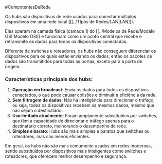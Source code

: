 #CompotentesDeRede 

Os hubs são dispositivos de rede usados para conectar múltiplos dispositivos em uma rede local ([[../TIpos de Redes/LAN|LAN]]). 

Eles operam na camada física (camada 1) do [[../Modelos de Rede/Modelo OSI|Modelo OSI]] e funcionam como um ponto central que recebe e retransmite os dados para todos os dispositivos conectados. 

Diferente de switches e roteadores, os hubs não conseguem diferenciar os dispositivos para os quais estão enviando os dados, então os pacotes de dados são transmitidos para todas as portas, exceto para a porta de origem.

### Características principais dos hubs:

1. **Operação em broadcast**: Envia os dados para todos os dispositivos conectados, o que pode causar colisões e diminuir a eficiência da rede.
2. **Sem filtragem de dados**: Não há inteligência para direcionar o tráfego, ou seja, todos os dispositivos recebem os mesmos dados, mesmo que não sejam o destinatário.
3. **Uso limitado atualmente**: Foram amplamente substituídos por switches, que têm a capacidade de direcionar o tráfego apenas para o destinatário correto, melhorando o desempenho da rede.
4. **Simples e barato**: Hubs são mais simples e baratos que switches ou roteadores, mas são menos eficientes.

Em geral, os hubs não são mais comumente usados em redes modernas, sendo substituídos por dispositivos mais inteligentes como switches e roteadores, que oferecem melhor desempenho e segurança.